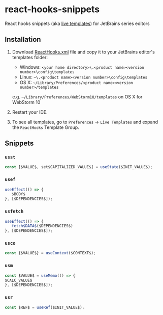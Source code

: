 # react-hooks-snippets

React hooks snippets (aka [live templates](https://www.jetbrains.com/help/idea/2016.1/live-templates.html)) for JetBrains series editors

## Installation

1. Download [ReactHooks.xml](ReactHooks.xml) file and copy it to your JetBrains editor's templates folder:

    - Windows: `<your home directory>\.<product name><version number>\config\templates`
    - Linux: `~\.<product name><version number>\config\templates`
    - OS X: `~/Library/Preferences/<product name><version number>/templates`

     e.g. `~/Library/Preferences/WebStorm10/templates` on OS X for WebStorm 10

2. Restart your IDE.

3. To see all templates, go to `Preferences` -> `Live Templates` and expand the `ReactHooks` Template Group.


## Snippets

<!--DOC_START-->
### `usst`

```js
const [$VALUE$, set$CAPITALIZED_VALUE$] = useState($INIT_VALUE$); 

```

### `usef`

```js
useEffect(() => {
   $BODY$
}, [$DEPENDENCIES$]);

```

### `usfetch`

```js
useEffect(() => {
   fetch$DATA$($DEPENDENCIES$)
}, [$DEPENDENCIES$]);

```
### `usco`

```js
const {$VALUE$} = useContext($CONTEXT$);

```

### `usm`

```js
const $VALUE$ = useMemo(() => {
$CALC_VALUE$
}, [$DEPENDENCIES$]); 

```

### `usr`

```js
const $REF$ = useRef($INIT_VALUE$);

```

